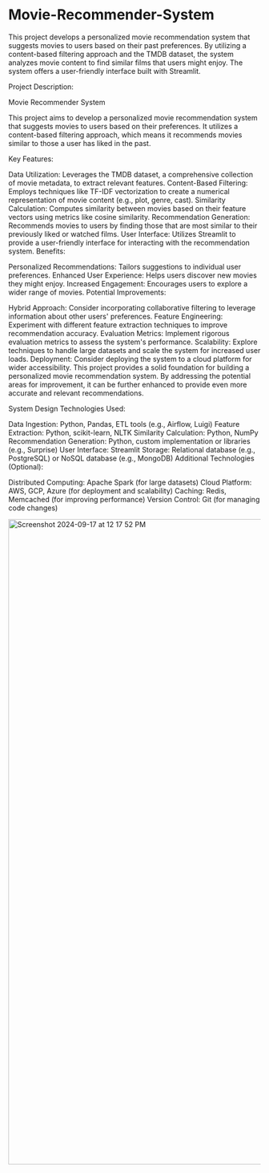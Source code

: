# Movie-Recommender-System
This project develops a personalized movie recommendation system that suggests movies to users based on their past preferences. By utilizing a content-based filtering approach and the TMDB dataset, the system analyzes movie content to find similar films that users might enjoy. The system offers a user-friendly interface built with Streamlit.

Project Description:

Movie Recommender System

This project aims to develop a personalized movie recommendation system that suggests movies to users based on their preferences. It utilizes a content-based filtering approach, which means it recommends movies similar to those a user has liked in the past.

Key Features:

Data Utilization: Leverages the TMDB dataset, a comprehensive collection of movie metadata, to extract relevant features.
Content-Based Filtering: Employs techniques like TF-IDF vectorization to create a numerical representation of movie content (e.g., plot, genre, cast).
Similarity Calculation: Computes similarity between movies based on their feature vectors using metrics like cosine similarity.
Recommendation Generation: Recommends movies to users by finding those that are most similar to their previously liked or watched films.
User Interface: Utilizes Streamlit to provide a user-friendly interface for interacting with the recommendation system.
Benefits:

Personalized Recommendations: Tailors suggestions to individual user preferences.
Enhanced User Experience: Helps users discover new movies they might enjoy.
Increased Engagement: Encourages users to explore a wider range of movies.
Potential Improvements:

Hybrid Approach: Consider incorporating collaborative filtering to leverage information about other users' preferences.
Feature Engineering: Experiment with different feature extraction techniques to improve recommendation accuracy.
Evaluation Metrics: Implement rigorous evaluation metrics to assess the system's performance.
Scalability: Explore techniques to handle large datasets and scale the system for increased user loads.
Deployment: Consider deploying the system to a cloud platform for wider accessibility.
This project provides a solid foundation for building a personalized movie recommendation system. By addressing the potential areas for improvement, it can be further enhanced to provide even more accurate and relevant recommendations.

System Design
Technologies Used:

Data Ingestion: Python, Pandas, ETL tools (e.g., Airflow, Luigi)
Feature Extraction: Python, scikit-learn, NLTK
Similarity Calculation: Python, NumPy
Recommendation Generation: Python, custom implementation or libraries (e.g., Surprise)
User Interface: Streamlit
Storage: Relational database (e.g., PostgreSQL) or NoSQL database (e.g., MongoDB)
Additional Technologies (Optional):

Distributed Computing: Apache Spark (for large datasets)
Cloud Platform: AWS, GCP, Azure (for deployment and scalability)
Caching: Redis, Memcached (for improving performance)
Version Control: Git (for managing code changes)


<img width="1287" alt="Screenshot 2024-09-17 at 12 17 52 PM" src="https://github.com/user-attachments/assets/dafc9663-7610-45ab-aaed-39c18ae10ed8">

